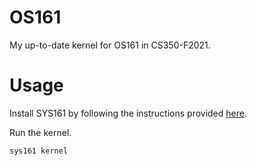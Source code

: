 # OS161

My up-to-date kernel for OS161 in CS350-F2021.

# Usage

Install SYS161 by following the instructions provided [here](https://student.cs.uwaterloo.ca/~cs350/common/Install161NonCS.html).

Run the kernel.

```sh
sys161 kernel
```
